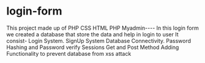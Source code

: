 # login-form
This project made up of PHP CSS HTML PHP Myadmin----
In this login form we created a database that store the data and help in login to user
It consist-
Login System.
SignUp System
Database Connectivity.
Password Hashing and Password verify
Sessions
Get and Post Method
Adding Functionality to prevent database from xss attack
